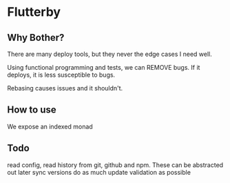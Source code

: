# Flutterby

## Why Bother?

There are many deploy tools, but they never the edge cases I need well.

Using functional programming and tests, we can REMOVE bugs.
If it deploys, it is less susceptible to bugs.

Rebasing causes issues and it shouldn't.

## How to use

We expose an indexed monad

## Todo

read config, read history from git, github and npm. These can be abstracted out later
sync versions
do as much update validation as possible
